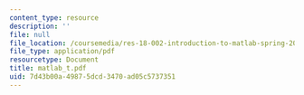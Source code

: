 ```yaml
---
content_type: resource
description: ''
file: null
file_location: /coursemedia/res-18-002-introduction-to-matlab-spring-2008/7d43b00a49875dcd3470ad05c5737351_matlab_t.pdf
file_type: application/pdf
resourcetype: Document
title: matlab_t.pdf
uid: 7d43b00a-4987-5dcd-3470-ad05c5737351
---
```

